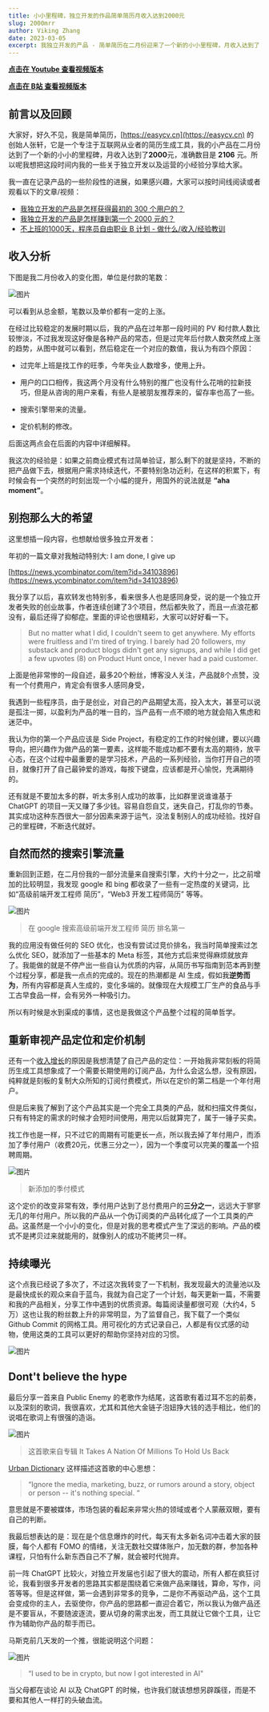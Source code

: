 ```yaml
---
title: 小小里程碑，独立开发的作品简单简历月收入达到2000元
slug: 2000mrr
author: Viking Zhang
date: 2023-03-05
excerpt: 我独立开发的产品 - 简单简历在二月份迎来了一个新的小小里程碑，月收入达到了 2000元，准确数目是 2106元。我想把这段时间内产品的收入，运营，策略以及增长的经验带给大家。在其中还会分享一个对我触动很大的失败的故事。
---
```


**[点击在 Youtube 查看视频版本](https://youtu.be/ooOJTBgSdeo)**

**[点击在 B站 查看视频版本](https://www.bilibili.com/video/BV1N54y1g792/)**

## 前言以及回顾

大家好，好久不见，我是简单简历，[https://easycv.cn](https://easycv.cn) 的创始人张轩，它是一个专注于互联网从业者的简历生成工具，我的小产品在二月份达到了一个新的小小的里程碑，月收入达到了**2000**元，准确数目是 **2106** 元。所以呢我想把这段时间内我的一些关于独立开发以及运营的小经验分享给大家。

我一直在记录产品的一些阶段性的进展，如果感兴趣，大家可以按时间线阅读或者观看以下的文章/视频：

* [我独立开发的产品是怎样获得最初的 300 个用户的？](https://vikingz.me/first-300-customers/)
* [我独立开发的产品是怎样赚到第一个 2000 元的？](https://vikingz.me/first-2000/)
* [不上班的1000天，程序员自由职业 B 计划 - 做什么/收入/经验教训](https://vikingz.me/1000-days/)

## 收入分析

下图是我二月份收入的变化图，单位是付款的笔数：

![图片](./imgs/chart.png)

可以看到从总金额，笔数以及单价都有一定的上涨。

在经过比较稳定的发展时期以后，我的产品在过年那一段时间的 PV 和付款人数比较惨淡，不过我发现这好像是各种产品的常态，但是过完年后付款人数突然成上涨的趋势，从图中就可以看到，然后稳定在一个对应的数值，我认为有四个原因：

* 过完年上班是找工作的旺季，今年失业人数增多，使用上升。

* 用户的口口相传，我这两个月没有什么特别的推广也没有什么花哨的拉新技巧，但是从咨询的用户来看，有些人是被朋友推荐来的，留存率也高了一些。

* 搜索引擎带来的流量。

* 定价机制的修改。

后面这两点会在后面的内容中详细解释。

我这次的经验是：如果之前商业模式有过简单验证，那么剩下的就是坚持，不断的把产品做下去，根据用户需求持续迭代，不要特别急功近利，在这样的积累下，有时候会有一个突然的时刻出现一个小幅的提升，用国外的说法就是 **“aha moment”**。

## 别抱那么大的希望

这里想插一段内容，也想献给很多独立开发者：

年初的一篇文章对我触动特别大: I am done, I give up

[https://news.ycombinator.com/item?id=34103896](https://news.ycombinator.com/item?id=34103896)

我分享了以后，喜欢转发也特别多，看来很多人也是感同身受，说的是一个独立开发者失败的创业故事，作者连续创建了3个项目，然后都失败了，而且一点浪花都没有，最后还得了抑郁症。里面的评论也很精彩，大家可以好好看一下。

>But no matter what I did, I couldn't seem to get anywhere. My efforts were fruitless and I'm tired of trying. I barely had 20 followers, my substack and product blogs didn't get any signups, and while I did get a few upvotes (8) on Product Hunt once, I never had a paid customer.

上面是他非常惨的一段自述，最多20个粉丝，博客没人关注，产品就8个点赞，没有一个付费用户，肯定会有很多人感同身受，

我遇到一些程序员，由于是创业，对自己的产品期望太高，投入太大，甚至可以说是孤注一掷，以盈利为产品的唯一目的，当产品有一点不顺的地方就会陷入焦虑和迷茫中。

我认为你的第一个产品应该是 Side Project，有稳定的工作的时候创建，要以兴趣导向，把兴趣作为做产品的第一要素，这样能不能成功都不要有太高的期待，放平心态，在这个过程中最重要的是学习技术，产品的一系列经验，当你打开自己的项目，就像打开了自己最钟爱的游戏，每按下键盘，应该都是开心愉悦，充满期待的。

还有就是不要加太多的群，听太多别人成功的故事，比如群里说谁谁基于 ChatGPT 的项目一天又赚了多少钱。容易自怨自艾，迷失自己，打乱你的节奏。其实成功这种东西很大一部分因素来源于运气，没法复制别人的成功经验。找好自己的里程碑，不断迭代就好。

## 自然而然的搜索引擎流量

重新回到正题，在二月份我的一部分流量来自搜索引擎，大约十分之一，比之前增加的比较明显，我发现 google 和 bing 都收录了一些有一定热度的关键词，比如“高级前端开发工程师 简历”，“Web3 开发工程师简历” 等等。

![图片](./imgs/google.png)

> 在 google 搜索高级前端开发工程师 简历 排名第一

我的应用没有做任何的 SEO 优化，也没有尝试过竞价排名，我当时简单搜索过怎么优化 SEO，就添加了一些基本的 Meta 标签，其他方式后来觉得麻烦就放弃了。我能做的就是不停产出一些自认为优质的内容，从简历书写指南到范本再到整个过程分享，都是我一点点的完成的。现在的热潮都是 AI 生成，假如我**逆势而为**，所有内容都是真人生成的，变化多端的。就像现在大规模工厂生产的食品与手工古早食品一样，会有另外一种吸引力。

所以有时候是水到渠成的事情，这也是我做这个产品整个过程的简单哲学。

## 重新审视产品定位和定价机制

还有一个[收入增长](https://easycv.cn/pricing)的原因是我想清楚了自己产品的定位：一开始我非常刻板的将简历生成工具想象成了一个需要长期使用的订阅产品，为什么会这么想，没有原因，纯粹就是刻板的复制大众所知的订阅付费模式，所以在定价的第二档是一个年付用户。

但是后来我了解到了这个产品其实是一个完全工具类的产品，就和扫描文件类似，只有有特定的需求的时候才会短时间使用，用完以后就算完了，属于一锤子买卖。

找工作也是一样，只不过它的周期有可能更长一点，所以我去掉了年付用户，而添加了季付用户（收费20元，优惠三分之一），因为一个季度可以完美的覆盖一个招聘周期。

![图片](./imgs/pricing.png)

> 新添加的季付模式

这个定价的改变非常有效，季付用户达到了总付费用户的**三分之一**，远远大于寥寥无几的年付用户。所以我的产品从一个伪订阅类的产品转化成了一个工具类的产品。这虽然是一个小小的变化，但是对我的思考模式产生了深远的影响。产品的模式不是拷贝过来就能用的，就像别人的成功不能拷贝一样。

## 持续曝光

这个点我已经说了多次了，不过这次我转变了一下机制，我发现最大的流量池以及是最快成长的观众来自于蓝鸟，我就为自己定了一个计划，每天更新一篇，不需要和我的产品相关，分享工作中遇到的优质资源。每篇阅读量都很可观（大约4，5万）这也让我的粉丝数上升的非常明显，为了监督自己，我下载了一个类似 Github Commit 的网格工具。用可视化的方式记录自己，人都是有仪式感的动物，使用这类的工具可以更好的帮助你坚持对应的习惯。

![图片](./imgs/becord.png)

## Dont't believe the hype

最后分享一首来自 Public Enemy 的老歌作为结尾，这首歌有着过耳不忘的前奏，以及深刻的歌词，我很喜欢，尤其和其他大金链子泡妞挣大钱的选手相比，他们的说唱在歌词上有很强的造诣。

![图片](./imgs/enemy.jpeg)
> 这首歌来自专辑 It Takes A Nation Of Millions To Hold Us Back

[Urban Dictionary](https://www.urbandictionary.com/define.php?term=Don%27t%20believe%20the%20hype) 这样描述这首歌的中心思想：

>“Ignore the media, marketing, buzz, or rumors around a story, object or person -- it's nothing special. “

意思就是不要被媒体，市场包装的看起来非常火热的领域或者个人蒙蔽双眼，要有自己的判断。

我最后想表达的是：现在是个信息爆炸的时代，每天有太多新名词冲击着大家的鼓膜，每个人都有 FOMO 的情绪，关注无数社交媒体账户，加无数的群，参加各种课程，只怕有什么新东西自己不了解，就会被时代抛弃。

前一阵 ChatGPT 比较火，对独立开发届也引起了很大的震动，所有人都在疯狂讨论，我看到很多开发者的思路其实都是围绕着它来做产品来赚钱，算命，写作，问答等等。但是这样做，第一会遇到非常多的竞争，二是你不再驱动产品，这个工具会变成你的主人，去驱使你，你产品的思路都一直迎合着它，所以我认为做产品还是不要盲从，不要随波逐流，要从切身的需求出发，而工具就让它做个工具，让它作为辅助你产品的帮手而已。

马斯克前几天发的一个推，很能说明这个问题：

![图片](./imgs/musk.png)

>“I used to be in crypto, but now I got interested in AI"

当父母都在谈论 AI 以及 ChatGPT 的时候，也许我们就该想想另辟蹊径，而是不要和其他人一样打的头破血流。




